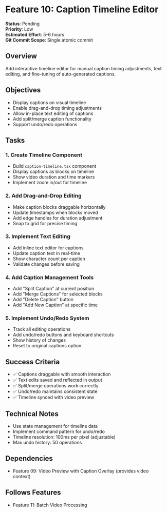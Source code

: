 # Feature 10: Caption Timeline Editor

**Status**: Pending  
**Priority**: Low  
**Estimated Effort**: 5-6 hours  
**Git Commit Scope**: Single atomic commit

## Overview
Add interactive timeline editor for manual caption timing adjustments, text editing, and fine-tuning of auto-generated captions.

## Objectives
- Display captions on visual timeline
- Enable drag-and-drop timing adjustments
- Allow in-place text editing of captions
- Add split/merge caption functionality
- Support undo/redo operations

## Tasks

### 1. Create Timeline Component
- Build `caption-timeline.tsx` component
- Display captions as blocks on timeline
- Show video duration and time markers
- Implement zoom in/out for timeline

### 2. Add Drag-and-Drop Editing
- Make caption blocks draggable horizontally
- Update timestamps when blocks moved
- Add edge handles for duration adjustment
- Snap to grid for precise timing

### 3. Implement Text Editing
- Add inline text editor for captions
- Update caption text in real-time
- Show character count per caption
- Validate changes before saving

### 4. Add Caption Management Tools
- Add "Split Caption" at current position
- Add "Merge Captions" for selected blocks
- Add "Delete Caption" button
- Add "Add New Caption" at specific time

### 5. Implement Undo/Redo System
- Track all editing operations
- Add undo/redo buttons and keyboard shortcuts
- Show history of changes
- Reset to original captions option

## Success Criteria
- ✅ Captions draggable with smooth interaction
- ✅ Text edits saved and reflected in output
- ✅ Split/merge operations work correctly
- ✅ Undo/redo maintains consistent state
- ✅ Timeline synced with video preview

## Technical Notes
- Use state management for timeline data
- Implement command pattern for undo/redo
- Timeline resolution: 100ms per pixel (adjustable)
- Max undo history: 50 operations

## Dependencies
- Feature 09: Video Preview with Caption Overlay (provides video context)

## Follows Features
- Feature 11: Batch Video Processing
